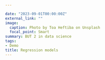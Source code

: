 ```yaml
---

date: "2023-09-01T00:00:00Z"
external_link: ""
image:
  caption: Photo by Toa Heftiba on Unsplash
  focal_point: Smart
summary: BUT 2 in data science
tags:
- Demo
title: Regression models
---
```

